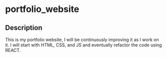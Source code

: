 # portfolio_website

## Description 

This is my portfolio website, I will be continuously improving it as I work on it. I will start with HTML, CSS, and JS and eventually refactor the code using REACT.
